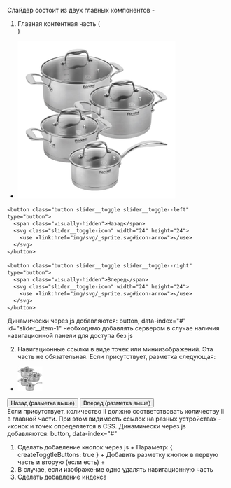 Слайдер состоит из двух главных компонентов -
1. Главная контентная часть (<div class="slider__list-container"></div>)
  <div class="slider__list-container">
    <ul class="slider__list">
      <li class="slider__item" id="slider__item-1" data-index="0">
        <div class="slider__image-container">
          <img class="slider__image" src="img/raster/product-1.jpg" alt="Изображение 1" width="360">
        </div>
      </li>
    </ul>

    <button class="button slider__toggle slider__toggle--left" type="button">
      <span class="visually-hidden">Назад</span>
      <svg class="slider__toggle-icon" width="24" height="24">
        <use xlink:href="img/svg/_sprite.svg#icon-arrow"></use>
      </svg>
    </button>

    <button class="button slider__toggle slider__toggle--right" type="button">
      <span class="visually-hidden">Вперед</span>
      <svg class="slider__toggle-icon" width="24" height="24">
        <use xlink:href="img/svg/_sprite.svg#icon-arrow"></use>
      </svg>
    </button>
  </div>
Динамически через js добавляются:
button, data-index="#"
id="slider__item-1" необходимо добавлять сервером в случае наличия навигационной панели для доступа без js



2. Навигационные ссылки в виде точек или миниизображений.
Эта часть не обязательная. Если присутствует, разметка следующая:
<div class="slider__nav">
  <ul class="slider__nav-list">
    <li class="slider__nav-item"  data-index="0">
      <a class="slider__nav-link" href="#slider__item-1">
        <img class="slider__nav-image" src="img/raster/product-1_thumb.jpg" alt="Перейти к изображению 1" width="56">
      </a>
    </li>
  </ul>
  <button>Назад (разметка выше)</button>
  <button>Вперед (разметка выше)</button>
</div>
Если присутствует, количество li должно соответствовать количеству li в главной части.
При этом видимость ссылок на разных устройствах - иконок и точек определяется в CSS.
Динамически через js добавляются:
button, data-index="#"





<!-- Добавлено -->
1. Сделать добавление кнопок через js +
Параметр: { createToggtleButtons: true } +
Добавить разметку кнопок в первую часть и вторую (если есть) +
2. В случае, если изображение одно удалять навигационную часть
3. Сделать добавление индекса
